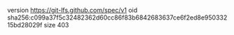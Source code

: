 version https://git-lfs.github.com/spec/v1
oid sha256:c099a37f5c32482362d60cc86f83b6842683637ce6f2ed8e95033215bd28029f
size 403
